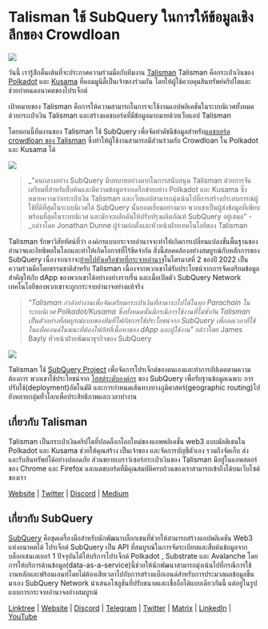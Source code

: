 # Talisman ใช้ SubQuery ในการให้ข้อมูลเชิงลึกของ Crowdloan

![](https://miro.medium.com/max/1400/0*fQu0UQVmjAnTcJe8)

วันนี้ เรารู้สึกตื่นเต้นที่จะประกาศความร่วมมือกับทีมงาน [Talisman](https://talisman.xyz/) Talisman คือกระเป๋าเงินของ [Polkadot](https://polkadot.network/) และ [Kusama](https://kusama.network/) ที่คอมมูนิตี้เป็นเจ้าของร่วมกัน โดยให้ผู้ใช้ควบคุมสินทรัพย์คริปโตและช่วยกำหนดอนาคตของโปรเจ็กต์

เป้าหมายของ Talisman คือการให้ความสามารถในการจะใช้งานแอปพลิเคชันในระบบนิเวศทั้งหมดด้วยกระเป๋าเงิน Talisman และสร้างแดชบอร์ดที่มีข้อมูลมากมายด้วยเว็บแอป Talisman

โดยตอนนี้ทีมงานของ Talisman ใช้ SubQuery เพื่อจัดทำดัชนีข้อมูลสำหรับ[แดชบอร์ด crowdloan ของ Talisman](https://app.talisman.xyz/crowdloans) ซึ่งทำให้ผู้ใช้งานสามารถมีส่วนร่วมกับ Crowdloan ใน Polkadot และ Kusama ได้

![](https://miro.medium.com/max/1400/0*WV0MLOXx542fT5VM)

> _"คนกลางอย่าง SubQuery มีบทบาทอย่างมากในการสนับสนุน Talisman ด้วยการจัดเตรียมที่สำหรับสืบค้นและตีความข้อมูลจากเครือข่ายอย่าง Polkadot และ Kusama ซึ่งหมายความว่ากระเป๋าเงิน Talisman และเว็บแอปสามารถมุ่งเน้นไปที่การสร้างประสบการณ์ผู้ใช้ที่ดีที่สุดในระบบนิเวศได้ SubQuery นั้นยอดเยี่ยมอย่างมาก พวกเขาเป็นผู้ส่งข้อมูลที่เพียบพร้อมที่สุดในระบบนิเวศ และมักจะผลักดันให้ปรับปรุงผลิตภัณฑ์ SubQuery อยู่เสมอ" - _กล่าวโดย Jonathan Dunne ผู้ร่วมก่อตั้งและหัวหน้าฝ่ายเทคโนโลยีของ Talisman

Talisman รักษาวิสัยทัศน์ที่ว่า องค์กรแบบกระจายอำนาจจะทำให้เกิดการเปลี่ยนแปลงขั้นพื้นฐานของอำนาจและอิทธิพลในโลกและทำให้เกิดโอกาสที่ไร้ขีดจำกัด สิ่งนี้สอดคล้องอย่างสมบูรณ์กับหลักการของ SubQuery เนื่องจากเราจะ[ย้ายไปยังเครือข่ายที่กระจายอำนาจ](../blogs/20211029-roadmap-october.md)ในไตรมาสที่ 2 ของปี 2022 เป็นความร่วมมือโดยธรรมชาติสำหรับ Talisman เนื่องจากพวกเขาได้รับประโยชน์จากการจัดเตรียมข้อมูลสำคัญให้กับ dApp ของพวกเขาได้อย่างอย่างราบรื่น และเมื่อเปิดตัว SubQuery Network เทคโนโลยีของพวกเขาจะถูกกระจายอำนาจอย่างแท้จริง

> _"Talisman กำลังทำงานเพื่อจัดเตรียมกระเป๋าเงินที่สามารถไปได้ในทุก Parachain ในระบบนิเวศ Polkadot/Kusama ซึ่งทั้งหมดนั้นมีกรณีการใช้งานที่ไม่ซ้ำกัน Talisman เป็นตัวอย่างที่สมบูรณ์แบบของทีมที่โฟกัสการใช้ประโยชน์จาก SubQuery เพื่อลดเวลาที่ใช้ในแบ็คเอนด์ในขณะที่ต้องโฟกัสที่เนื้อหาของ dApp และผู้ใช้งาน"_ กล่าวโดย James Bayly หัวหน้าฝ่ายพัฒนาธุรกิจของ SubQuery

![](https://miro.medium.com/max/1400/0*-04uwnfs1UlGFsH5)

Talisman ใช้ [SubQuery Project](https://project.subquery.network/) เพื่อจัดการโปรเจ็กต์ของตนเองและทำการอัปเดตตามความต้องการ พวกเขาใช้ประโยชน์จาก [โฮสต์ระดับองค์กร](../blogs/20211228-enterprise-hosted.md) ของ SubQuery เพื่อรับฐานข้อมูลเฉพาะ การปรับใช้(deployment)อัตโนมัติ และการกำหนดเส้นทางทางภูมิศาสตร์(geographic routing)ไปยังหลายกลุ่มทั่วโลกเพื่อประสิทธิภาพและเวลาทำงาน

## เกี่ยวกับ Talisman

Talisman เป็นกระเป๋าเงินคริปโตที่ปลดล็อกโลกใหม่ของแอพพลิเคชั่น web3 แบบมัลติเชนใน Polkadot และ Kusama ช่วยให้คุณสร้าง เป็นเจ้าของ และจัดการบัญชีตัวเอง รวมถึงจัดเก็บ ส่ง และรับสินทรัพย์ได้อย่างปลอดภัย ส่วนขยายเบราว์เซอร์กระเป๋าเงินของ Talisman มีอยู่ในแอพสตอร์ของ Chrome และ Firefox และแดชบอร์ดที่มีคุณสมบัติครบถ้วนของเราสามารถเข้าถึงได้บนเว็บไซต์ของเรา

[Website](https://talisman.xyz/) | [Twitter](https://twitter.com/wearetalisman) | [Discord](https://discord.gg/talisman) | [](https://www.youtube.com/channel/UC5XYLzQ1G077kUb7guZEMdA) [Medium](https://medium.com/we-are-talisman)

## เกี่ยวกับ SubQuery

[SubQuery](https://subquery.network) คือชุดเครื่องมือสำหรับนักพัฒนาบล็อกเชนที่ช่วยให้สามารถสร้างแอปพลิเคชัน Web3 แห่งอนาคตได้ โปรเจ็กต์ SubQuery เป็น API ที่สมบูรณ์ในการจัดระเบียบและสืบค้นข้อมูลจากบล็อกเชนเลเยอร์ 1 ปัจจุบันได้ให้บริการโปรเจ็กต์ Polkadot , Substrate และ Avalanche โดย การให้บริการด้านข้อมูล(data-as-a-service)นี้ช่วยให้นักพัฒนาสามารถมุ่งเน้นไปที่กรณีการใช้งานหลักและฟร้อนเอนท์โดยไม่ต้องเสียเวลาไปกับการสร้างแบ็กเอนด์สำหรับการประมวลผลข้อมูลขึ้นมาเอง SubQuery Network นำเสนอโซลูชันที่ปรับขนาดและเชื่อถือได้แบบเดียวกันนี้ แต่อยู่ในรูปแบบการกระจายอำนาจอย่างสมบูรณ์

​[Linktree](https://linktr.ee/subquerynetwork) | [Website](https://subquery.network/) | [Discord](https://discord.com/invite/78zg8aBSMG) | [Telegram](https://t.me/subquerynetwork) | [Twitter](https://twitter.com/subquerynetwork) | [Matrix](https://matrix.to/#/#subquery:matrix.org) | [LinkedIn](https://www.linkedin.com/company/subquery) | [YouTube](https://www.youtube.com/channel/UCi1a6NUUjegcLHDFLr7CqLw)
